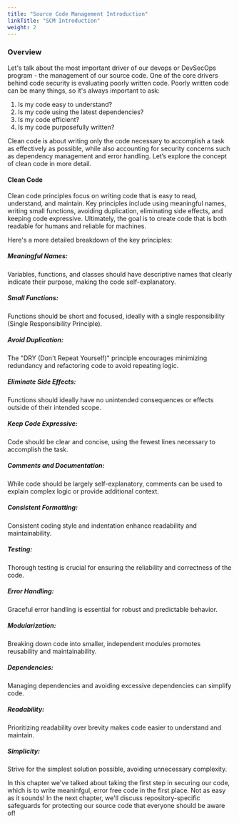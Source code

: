 ```yaml
---
title: "Source Code Management Introduction"
linkTitle: "SCM Introduction"
weight: 2
---
```


### Overview

Let's talk about the most important driver of our devops or DevSecOps program - the management of our source code. One of the core drivers behind code security is evaluating poorly written code. Poorly written code can be many things, so it's always important to ask:

1. Is my code easy to understand?
2. Is my code using the latest dependencies?
3. Is my code efficient?
4. Is my code purposefully written?

Clean code is about writing only the code necessary to accomplish a task as effectively as possible, while also accounting for security concerns such as dependency management and error handling. Let’s explore the concept of clean code in more detail.

#### Clean Code

Clean code principles focus on writing code that is easy to read, understand, and maintain. Key principles include using meaningful names, writing small functions, avoiding duplication, eliminating side effects, and keeping code expressive. Ultimately, the goal is to create code that is both readable for humans and reliable for machines. 

Here's a more detailed breakdown of the key principles:

##### Meaningful Names:
Variables, functions, and classes should have descriptive names that clearly indicate their purpose, making the code self-explanatory. 

##### Small Functions:
Functions should be short and focused, ideally with a single responsibility (Single Responsibility Principle). 

##### Avoid Duplication:
The "DRY (Don't Repeat Yourself)" principle encourages minimizing redundancy and refactoring code to avoid repeating logic. 

##### Eliminate Side Effects:
Functions should ideally have no unintended consequences or effects outside of their intended scope. 

##### Keep Code Expressive:
Code should be clear and concise, using the fewest lines necessary to accomplish the task. 

##### Comments and Documentation:
While code should be largely self-explanatory, comments can be used to explain complex logic or provide additional context. 

##### Consistent Formatting:
Consistent coding style and indentation enhance readability and maintainability. 

##### Testing:
Thorough testing is crucial for ensuring the reliability and correctness of the code. 

##### Error Handling:
Graceful error handling is essential for robust and predictable behavior. 

##### Modularization:
Breaking down code into smaller, independent modules promotes reusability and maintainability. 

##### Dependencies:
Managing dependencies and avoiding excessive dependencies can simplify code. 

##### Readability:
Prioritizing readability over brevity makes code easier to understand and maintain. 

##### Simplicity:
Strive for the simplest solution possible, avoiding unnecessary complexity. 

In this chapter we've talked about taking the first step in securing our code, which is to write meaninfgul, error free code in the first place. Not as easy as it sounds! In the next chapter, we'll discuss repository-specific safeguards for protecting our source code that everyone should be aware of! 